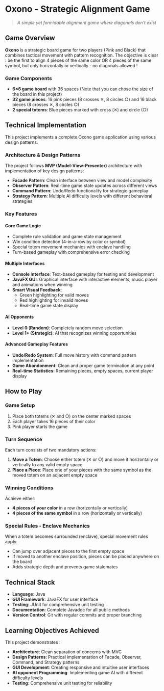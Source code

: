 # Oxono - Strategic Alignment Game

> *A simple yet formidable alignment game where diagonals don't exist*

## Game Overview

**Oxono** is a strategic board game for two players (Pink and Black) that combines tactical movement with pattern recognition. The objective is clear : be the first to align 4 pieces of the same color OR 4 pieces of the same symbol, but only horizontally or vertically - no diagonals allowed !

### Game Components
- **6×6 game board** with 36 spaces
  (Note that you can chose the size of the board in this project)
- **32 game pieces**: 16 pink pieces (8 crosses ✕, 8 circles ○) and 16 black pieces (8 crosses ✕, 8 circles ○)  
- **2 special totems**: Blue pieces marked with cross (✕) and circle (○)

## Technical Implementation

This project implements a complete Oxono game application using various design patterns.

### Architecture & Design Patterns

The project follows **MVP (Model-View-Presenter)** architecture with implementation of key design patterns:

- **Facade Pattern**: Clean interface between view and model complexity
- **Observer Pattern**: Real-time game state updates across different views
- **Command Pattern**: Undo/Redo functionality for strategic gameplay
- **Strategy Pattern**: Multiple AI difficulty levels with different behavioral strategies

### Key Features

#### Core Game Logic
- Complete rule validation and game state management
- Win condition detection (4-in-a-row by color or symbol)
- Special totem movement mechanics with enclave handling
- Turn-based gameplay with comprehensive error checking

#### Multiple Interfaces
- **Console Interface**: Text-based gameplay for testing and development
- **JavaFX GUI**: Graphical interface with interactive elements, music player and animations when winning
- **Smart Visual Feedback**: 
  - Green highlighting for valid moves
  - Red highlighting for invalid moves
  - Real-time game state display

#### AI Opponents
- **Level 0 (Random)**: Completely random move selection
- **Level 1+ (Strategic)**: AI that recognizes winning opportunities

#### Advanced Gameplay Features
- **Undo/Redo System**: Full move history with command pattern implementation
- **Game Abandonment**: Clean and proper game termination at any point
- **Real-time Statistics**: Remaining pieces, empty spaces, current player display

## How to Play

### Game Setup
1. Place both totems (✕ and ○) on the center marked spaces
2. Each player takes 16 pieces of their color
3. Pink player starts the game

### Turn Sequence
Each turn consists of two mandatory actions:
1. **Move a Totem**: Choose either totem (✕ or ○) and move it horizontally or vertically to any valid empty space
2. **Place a Piece**: Place one of your pieces with the same symbol as the moved totem on an adjacent empty space

### Winning Conditions
Achieve either:
- **4 pieces of your color** in a row (horizontally or vertically)
- **4 pieces of the same symbol** in a row (horizontally or vertically)

### Special Rules - Enclave Mechanics
When a totem becomes surrounded (enclave), special movement rules apply:
- Can jump over adjacent pieces to the first empty space
- If moved to another enclave position, pieces can be placed anywhere on the board
- Adds strategic depth and prevents game stalemates

## Technical Stack

- **Language**: Java
- **GUI Framework**: JavaFX for user interface
- **Testing**: JUnit for comprehensive unit testing
- **Documentation**: Complete Javadoc for all public methods
- **Version Control**: Git with regular commits and proper branching

## Learning Objectives Achieved

This project demonstrates :

- **Architecture**: Clean separation of concerns with MVC
- **Design Patterns**: Practical implementation of Facade, Observer, Command, and Strategy patterns
- **GUI Development**: Creating responsive and intuitive user interfaces
- **AI opponent Programming**: Implementing game AI with different difficulty levels
- **Testing**: Comprehensive unit testing for reliability
